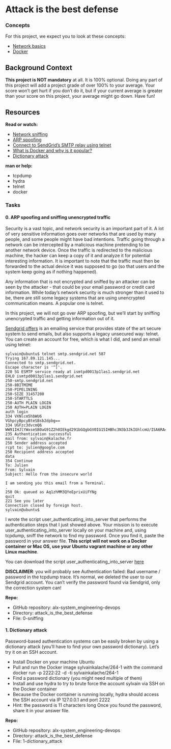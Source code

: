 # Attack is the best defense

### Concepts

For this project, we expect you to look at these concepts:

* <a href="https://intranet.alxswe.com/concepts/33">Network basics</a>
* <a href="https://intranet.alxswe.com/concepts/65">Docker</a>

## Background Context

**This project is NOT mandatory** at all. It is 100% optional. Doing any part of this project will add a project grade of over 100% to your average. Your score won’t get hurt if you don’t do it, but if your current average is greater than your score on this project, your average might go down. Have fun!

## Resources

**Read or watch:**

* <a href="https://intranet.alxswe.com/rltoken/eF4956aQFYnhS_i6IF9R-g">Network sniffing</a>
* <a href="https://intranet.alxswe.com/rltoken/RK-4WtV0YCSETDSG9lr1hw">ARP spoofing</a>
* <a href="https://intranet.alxswe.com/rltoken/twuD5E9_-V2z1zfW5nXyyg">Connect to SendGrid’s SMTP relay using telnet</a>
* <a href="https://intranet.alxswe.com/rltoken/56VrRmkBHFq2OKLM_FQA6w">What is Docker and why is it popular?</a>
* <a href="https://intranet.alxswe.com/rltoken/dbAwbf71VVSCTOfeR1NRmg">Dictionary attack</a>

**man or help:**

* tcpdump
* hydra
* telnet
* docker

### Tasks

#### 0. ARP spoofing and sniffing unencrypted traffic

Security is a vast topic, and network security is an important part of it. A lot of very sensitive information goes over networks that are used by many people, and some people might have bad intentions. Traffic going through a network can be intercepted by a malicious machine pretending to be another network device. Once the traffic is redirected to the malicious machine, the hacker can keep a copy of it and analyze it for potential interesting information. It is important to note that the traffic must then be forwarded to the actual device it was supposed to go (so that users and the system keep going as if nothing happened).

Any information that is not encrypted and sniffed by an attacker can be seen by the attacker - that could be your email password or credit card information. While today’s network security is much stronger than it used to be, there are still some legacy systems that are using unencrypted communication means. A popular one is telnet.

In this project, we will not go over ARP spoofing, but we’ll start by sniffing unencrypted traffic and getting information out of it.

<a href="https://intranet.alxswe.com/rltoken/u5jqdTiofjsRJQOgc32XKA">Sendgrid offers</a> is an emailing service that provides state of the art secure system to send emails, but also supports a legacy unsecured way: telnet. You can create an account for free, which is what I did, and send an email using telnet:

```
sylvain@ubuntu$ telnet smtp.sendgrid.net 587
Trying 167.89.121.145...
Connected to smtp.sendgrid.net.
Escape character is '^]'.
220 SG ESMTP service ready at ismtpd0013p1las1.sendgrid.net
EHLO ismtpd0013p1las1.sendgrid.net
250-smtp.sendgrid.net
250-8BITMIME
250-PIPELINING
250-SIZE 31457280
250-STARTTLS
250-AUTH PLAIN LOGIN
250 AUTH=PLAIN LOGIN
auth login
334 VXNlcm5hbWU6
VGhpcyBpcyBteSBsb2dpbg==
334 UGFzc3dvcmQ6
WW91IHJlYWxseSB0aG91Z2h0IEkgd291bGQgbGV0IG15IHBhc3N3b3JkIGhlcmU/ISA6RA==
235 Authentication successful
mail from: sylvain@kalache.fr
250 Sender address accepted
rcpt to: julien@google.com
250 Recipient address accepted
data
354 Continue
To: Julien
From: Sylvain
Subject: Hello from the insecure world

I am sending you this email from a Terminal.
.
250 Ok: queued as Aq1zhMM3QYeEprixUiFYNg
quit
221 See you later
Connection closed by foreign host.
sylvain@ubuntu$
```

I wrote the script user_authenticating_into_server that performs the authentication steps that I just showed above. Your mission is to execute user_authenticating_into_server locally on your machine and, using tcpdump, sniff the network to find my password. Once you find it, paste the password in your answer file. **This script will not work on a Docker container or Mac OS, use your Ubuntu vagrant machine or any other Linux machine**.

You can download the script user_authenticating_into_server <a href="https://intranet.alxswe.com/rltoken/GE_FoAUArlVccQlt7CuBGA">here</a>

**DISCLAIMER**: you will probably see Authentication failed: Bad username / password in the tcpdump trace. It’s normal, we deleted the user to our Sendgrid account. You can’t verify the password found via Sendgrid, only the correction system can!

**Repo:**

* GitHub repository: alx-system_engineering-devops
* Directory: attack_is_the_best_defense
* File: 0-sniffing

#### 1. Dictionary attack

Password-based authentication systems can be easily broken by using a dictionary attack (you’ll have to find your own password dictionary). Let’s try it on an SSH account.

* Install Docker on your machine Ubuntu
* Pull and run the Docker image sylvainkalache/264-1 with the command docker run -p 2222:22 -d -ti sylvainkalache/264-1
* Find a password dictionary (you might need multiple of them)
* Install and use hydra to try to brute force the account sylvain via SSH on the Docker container
* Because the Docker container is running locally, hydra should access the SSH account via IP 127.0.0.1 and port 2222
* Hint: the password is 11 characters long
Once you found the password, share it in your answer file.

**Repo:**

* GitHub repository: alx-system_engineering-devops
* Directory: attack_is_the_best_defense
* File: 1-dictionary_attack